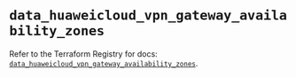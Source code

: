 # `data_huaweicloud_vpn_gateway_availability_zones`

Refer to the Terraform Registry for docs: [`data_huaweicloud_vpn_gateway_availability_zones`](https://registry.terraform.io/providers/huaweicloud/huaweicloud/1.71.1/docs/data-sources/vpn_gateway_availability_zones).
